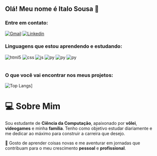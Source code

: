## Olá! Meu nome é Italo Sousa 👋

### Entre em contato:

[![Gmail](https://img.shields.io/badge/Gmail-D14836?style=for-the-badge&logo=gmail&logoColor=white)](https://mail.google.com/mail/u/0/#inbox)
[![Linkedin](https://img.shields.io/badge/LinkedIn-0077B5?style=for-the-badge&logo=linkedin&logoColor=white)](https://www.linkedin.com/in/italo-sousa-ab5510275/)

### Linguagens que estou aprendendo e estudando:

<div style="display: inline_block">
  <img align="center" alt="html5" src="https://img.shields.io/badge/HTML5-E34F26?style=for-the-badge&logo=html5&logoColor=white" />
  <img align="center" alt="css" src="https://img.shields.io/badge/CSS3-1572B6?style=for-the-badge&logo=css3&logoColor=white" />
  <img align="center" alt="js" src="https://img.shields.io/badge/JavaScript-F7DF1E?style=for-the-badge&logo=javascript&logoColor=black" />
  <img align="center" alt="py" src="https://img.shields.io/badge/Python-3776AB?style=for-the-badge&logo=python&logoColor=white" />
  <img align="center" alt="py" src="https://img.shields.io/badge/java-%23ED8B00.svg?style=for-the-badge&logo=openjdk&logoColor=white" />
  <img align="center" alt="py" src="https://img.shields.io/badge/mysql-4479A1.svg?style=for-the-badge&logo=mysql&logoColor=white" />
</div><br/>

### O que você vai encontrar nos meus projetos:

![Top Langs](https://github-readme-stats.vercel.app/api/top-langs/?username=Italo-Soousa&layout=compact)]

# 💻 Sobre Mim  

Sou estudante de **Ciência da Computação**, apaixonado por **vôlei**, **videogames** e minha **família**. Tenho como objetivo estudar diariamente e me dedicar ao máximo para construir a carreira que desejo.  

🚀 Gosto de aprender coisas novas e me aventurar em jornadas que contribuam para o meu crescimento **pessoal** e **profissional**.  

